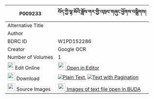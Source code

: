 |P009233|བོད་ཀྱི་ལྷ་མོའི་ཟློས་གར་གྱི་འཁྲབ་གཞུང་ཕྱོགས་བསྒྲིགས། 
| --- | --- 
|Alternative Title |
|Author | 
|BDRC ID | W1PD152286
|Creator | Google OCR
|Number of Volumes| 1
|<img width="25" src="https://img.icons8.com/color/25/000000/edit-property.png">Edit Online| [<img width="25" src="https://avatars.githubusercontent.com/u/45091458?s=200&v=4"> Open in Editor](http://editor.openpecha.org/P009233)
|<img width="25" src="https://img.icons8.com/fluent/48/000000/download-2.png"/>  Download | [![](https://img.icons8.com/color/20/000000/txt.png)Plain Text](https://github.com/Openpecha/P009233/releases/download/v2/bo_kyi_lhamo_i_dogar_gyi_trabs_plain_P009233.zip), [![](https://img.icons8.com/color/20/000000/txt.png)Text with Pagination](https://github.com/Openpecha/P009233/releases/download/v2/bo_kyi_lhamo_i_dogar_gyi_trabs_pages_P009233.zip)
|<img width="25" src="https://img.icons8.com/plasticine/100/000000/pictures-folder.png"/>  Source Images | [<img width="25" src="https://library.bdrc.io/icons/BUDA-small.svg"> Images of text file open in BUDA](https://library.bdrc.io/show/bdr:W1PD152286)